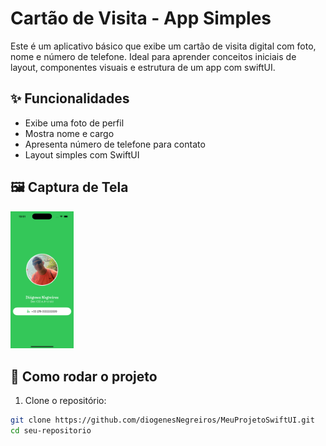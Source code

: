 
# Cartão de Visita - App Simples

Este é um aplicativo básico que exibe um cartão de visita digital com foto, nome e número de telefone. Ideal para aprender conceitos iniciais de layout, componentes visuais e estrutura de um app com swiftUI.

## ✨ Funcionalidades

- Exibe uma foto de perfil
- Mostra nome e cargo
- Apresenta número de telefone para contato
- Layout simples com SwiftUI

## 🖼️ Captura de Tela

<img src="imagePrints/catao-visita.png" alt="Cartão de Visita" style="width: 20%;" />


## 🚀 Como rodar o projeto

1. Clone o repositório:

```bash
git clone https://github.com/diogenesNegreiros/MeuProjetoSwiftUI.git
cd seu-repositorio

